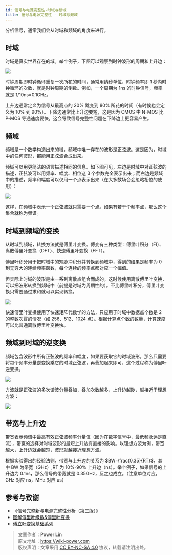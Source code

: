 ```yaml
---
id: 信号与电源完整性-时域与频域
title: 信号与电源完整性 - 时域与频域
---
```


分析信号，通常我们会从时域和频域的角度来进行。

## 时域

时域是真实世界存在的域。举个例子，下图可以观察到时钟波形的周期和上升边：

![](https://cos.wiki-power.com/img/20220102151315.png)

时钟周期即时钟循环重复一次所花的时间，通常用纳秒单位，时钟频率即 1 秒内时钟循环的次数，就是时钟周期的倒数。例如，一个周期为 1ns 的时钟信号，频率就是 1/10ns=0.1GHz。

上升边通常定义为信号从最高点的 20% 跳变到 80% 所花的时间（有时候也会定义为 10% 到 90%）。下降边通常比上升边要短，这是因为 CMOS 中 N-MOS 比 P-MOS 导通速度要快，这会导致信号完整性问题在下降边上更容易产生。

## 频域

频域是一个数学构造出来的域，频域中唯一存在的波形是正弦波。这是因为，时域中的任何波形，都能用正弦波合成出来。

频域可以用更简洁的语言描述相同的信息。如下图可见，左边是时域中对正弦波的描述，正弦波可以用频率、幅度、相位这 3 个参数完全表示出来；而右边是频域中的描述，频率和幅度可以仅用一个点表示出来（在大多数场合会忽略相位的使用）：

![](https://cos.wiki-power.com/img/20220102152736.png)

这样，在频域中表示一个正弦波就只需要一个点。如果有若干个频率点，那么这个集合就称为频谱。

## 时域到频域的变换

从时域到频域，转换方法就是傅里叶变换。傅变有三种类型：傅里叶积分（FI）、离散傅里叶变换（DFT）、快速傅里叶变换（FFT）。

傅里叶积分用于把时域中的短脉冲积分并转换到频域中，得到的结果是频率为 0 到无穷大的连续频率函数，每个连续的频率点都对应一个幅值。

但实际上时域的波形是由一系列离散点组合而成的。这时候使用离散傅里叶变换，可以把波形转换到频域中（前提是时域为周期性的）。不比傅里叶积分，傅里叶变换只需要通过求和就可以实现转换。

![](https://cos.wiki-power.com/img/20220102170627.png)

快速傅里叶变换使用了快速矩阵代数学的方法，只应用于时域中数据点个数是 2 的整数次幂的情况（如 256、512、1024 点）。根据计算点个数的数量，计算速度可以比普通离散傅里叶变换快。

## 频域到时域的逆变换

频域包含波形中所有正弦波的频率和幅度，如果要获取它的时域波形，那么只需要将每个频率分量逆变换乘它的时域正弦波，再叠加起来即可，这个过程称为傅里叶逆变换。

![](https://cos.wiki-power.com/img/20220102175324.png)

方波就是正弦波的多次谐波分量叠加，叠加次数越多，上升边越陡，越接近于理想方波：

![](https://cos.wiki-power.com/img/20220102175530.png)

## 带宽与上升边

带宽表示频谱中最高有效正弦波频率分量值（因为在数字信号中，最低频永远是直流），带宽的选择对时域波形的最短上升边有直接的影响。以理想方波为例，带宽越大，上升边就会越短，波形就越接近理想方波。

根据实验得出的经验法则，带宽与上升边的关系为 $BW=\frac{0.35}{RT}$，其中 BW 为带宽（GHz）,RT 为 10%-90% 上升边（ns）。举个例子，如果信号的上升边为 0.1ns，那么信号的带宽就是 0.35GHz，反之也成立。（注意单位对应，GHz 对应 ns，MHz 对应 us）

## 参考与致谢

- 《信号完整新与电源完整性分析（第三版）》
- [图解傅里叶级数&傅里叶变换](https://www.youtube.com/watch?v=q31UcMOuds4)
- [傅立叶变换基础系列](https://www.youtube.com/watch?v=_3D2yPVlh-w&list=PLEUKC88yR4_al2oa2LF0SKS2RPpxmWg3n)

> 文章作者：**Power Lin**  
> 原文地址：<https://wiki-power.com>  
> 版权声明：文章采用 [CC BY-NC-SA 4.0](https://creativecommons.org/licenses/by/4.0/deed.zh) 协议，转载请注明出处。
